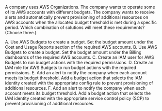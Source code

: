 A company uses AWS Organizations. The company wants to operate some of its AWS accounts with different budgets. The company wants to receive alerts and automatically prevent provisioning of additional resources on AWS accounts when the allocated budget threshold is met during a specific period. Which combination of solutions will meet these requirements? (Choose three.) 

A. Use AWS Budgets to create a budget. Set the budget amount under the Cost and Usage Reports section of the required AWS accounts. 
B. Use AWS Budgets to create a budget. Set the budget amount under the Billing dashboards of the required AWS accounts. 
C. Create an IAM user for AWS Budgets to run budget actions with the required permissions. 
D. Create an IAM role for AWS Budgets to run budget actions with the required permissions. 
E. Add an alert to notify the company when each account meets its budget threshold. Add a budget action that selects the IAM identity created with the appropriate config rule to prevent provisioning of additional resources. 
F. Add an alert to notify the company when each account meets its budget threshold. Add a budget action that selects the IAM identity created with the appropriate service control policy (SCP) to prevent provisioning of additional resources.